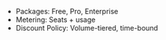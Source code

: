 - Packages: Free, Pro, Enterprise
- Metering: Seats + usage
- Discount Policy: Volume-tiered, time-bound
